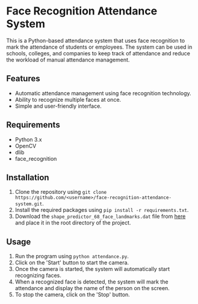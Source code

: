 # Face Recognition Attendance System

This is a Python-based attendance system that uses face recognition to mark the attendance of students or employees. The system can be used in schools, colleges, and companies to keep track of attendance and reduce the workload of manual attendance management.

## Features

- Automatic attendance management using face recognition technology.
- Ability to recognize multiple faces at once.
- Simple and user-friendly interface.

## Requirements

- Python 3.x
- OpenCV
- dlib
- face_recognition

## Installation

1. Clone the repository using `git clone https://github.com/<username>/face-recognition-attendance-system.git`.
2. Install the required packages using `pip install -r requirements.txt`.
3. Download the `shape_predictor_68_face_landmarks.dat` file from [here](https://github.com/davisking/dlib-models/blob/master/shape_predictor_68_face_landmarks.dat.bz2) and place it in the root directory of the project.

## Usage

1. Run the program using `python attendance.py`.
2. Click on the 'Start' button to start the camera.
3. Once the camera is started, the system will automatically start recognizing faces.
4. When a recognized face is detected, the system will mark the attendance and display the name of the person on the screen.
5. To stop the camera, click on the 'Stop' button.
